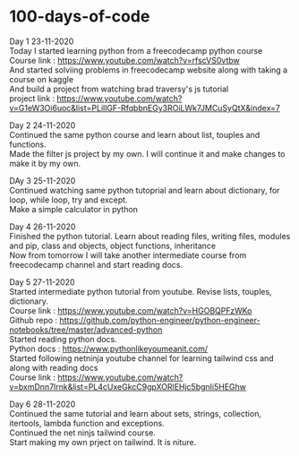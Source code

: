 # 100-days-of-code

Day 1      23-11-2020 <br />
Today I started learning python from a freecodecamp python course<br />
Course link : https://www.youtube.com/watch?v=rfscVS0vtbw <br />
And started solviing problems in freecodecamp website along with taking a course on kaggle<br />
And build a project from watching brad traversy's js tutorial<br />
project link : https://www.youtube.com/watch?v=G1eW3Oi6uoc&list=PLillGF-RfqbbnEGy3ROiLWk7JMCuSyQtX&index=7


Day 2      24-11-2020 <br />
Continued the same python course and learn about list, touples and functions.<br />
Made the filter js project by my own. I will continue it and make changes to make it by my own.

DAy 3     25-11-2020 <br />
Continued watching same python tutoprial and learn about dictionary, for loop, while loop, try and except.<br />
Make a simple calculator in python

Day 4      26-11-2020 <br />
Finished the python tutorial. Learn about reading files, writing files, modules and pip, class and objects, object functions, inheritance<br />
Now from tomorrow I will take another intermediate course from freecodecamp channel and start reading docs.

Day 5      27-11-2020 <br />
Started intermediate python tutorial from youtube. Revise lists, touples, dictionary. <br />
Course link : https://www.youtube.com/watch?v=HGOBQPFzWKo <br />
Github repo : https://github.com/python-engineer/python-engineer-notebooks/tree/master/advanced-python <br />
Started reading python docs. <br />
Python docs : https://www.pythonlikeyoumeanit.com/ <br />
Started following netninja youtube channel for learning tailwind css and along with reading docs <br />
Course link : https://www.youtube.com/watch?v=bxmDnn7lrnk&list=PL4cUxeGkcC9gpXORlEHjc5bgnIi5HEGhw <br />

Day 6     28-11-2020 <br />
Continued the same tutorial and learn about sets, strings, collection, itertools, lambda function and exceptions. <br />
Continued the net ninjs tailwind course. <br />
Start making my own prject on tailwind. It is niture.
